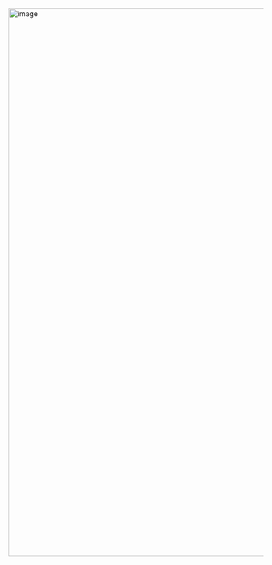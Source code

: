 

<img width="1920" height="1080" alt="image" src="https://github.com/user-attachments/assets/653c1811-9e19-4649-9906-345bd325d540" />
